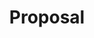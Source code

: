 ---
layout: topic
topic: proposal
title: Proposal
description: Guide to working together to produce a propsal
---